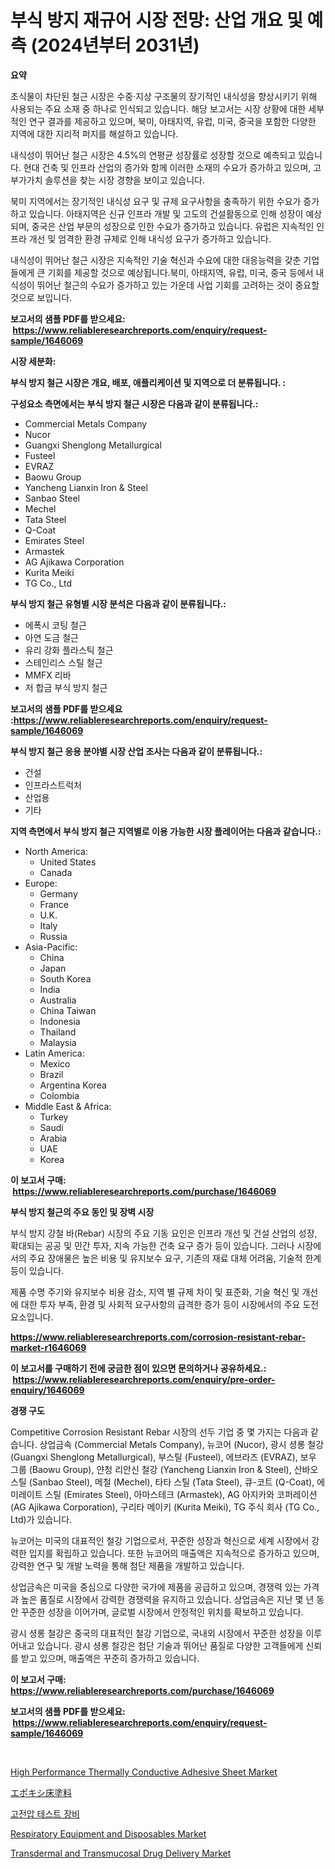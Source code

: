 <p><h1>부식 방지 재규어 시장 전망: 산업 개요 및 예측 (2024년부터 2031년)</h1></p><p><strong>요약</strong></p>
<p><p>초식물이 차단된 철근 시장은 수중·지상 구조물의 장기적인 내식성을 향상시키기 위해 사용되는 주요 소재 중 하나로 인식되고 있습니다. 해당 보고서는 시장 상황에 대한 세부적인 연구 결과를 제공하고 있으며, 북미, 아태지역, 유럽, 미국, 중국을 포함한 다양한 지역에 대한 지리적 퍼지를 해설하고 있습니다. </p><p>내식성이 뛰어난 철근 시장은 4.5%의 연평균 성장률로 성장할 것으로 예측되고 있습니다. 현대 건축 및 인프라 산업의 증가와 함께 이러한 소재의 수요가 증가하고 있으며, 고부가가치 솔루션을 찾는 시장 경향을 보이고 있습니다.</p><p>북미 지역에서는 장기적인 내식성 요구 및 규제 요구사항을 충족하기 위한 수요가 증가하고 있습니다. 아태지역은 신규 인프라 개발 및 고도의 건설활동으로 인해 성장이 예상되며, 중국은 산업 부문의 성장으로 인한 수요가 증가하고 있습니다. 유럽은 지속적인 인프라 개선 및 엄격한 환경 규제로 인해 내식성 요구가 증가하고 있습니다. </p><p>내식성이 뛰어난 철근 시장은 지속적인 기술 혁신과 수요에 대한 대응능력을 갖춘 기업들에게 큰 기회를 제공할 것으로 예상됩니다.북미, 아태지역, 유럽, 미국, 중국 등에서 내식성이 뛰어난 철근의 수요가 증가하고 있는 가운데 사업 기회를 고려하는 것이 중요할 것으로 보입니다.</p></p>
<p><strong>보고서의 샘플 PDF를 받으세요: &nbsp;<a href="https://www.reliableresearchreports.com/enquiry/request-sample/1646069">https://www.reliableresearchreports.com/enquiry/request-sample/1646069</a></strong></p>
<p><strong>시장 세분화:</strong></p>
<p><strong> 부식 방지 철근 시장은 개요, 배포, 애플리케이션 및 지역으로 더 분류됩니다. :</strong></p>
<p><strong>구성요소 측면에서는 부식 방지 철근 시장은 다음과 같이 분류됩니다.:</strong></p>
<p><ul><li>Commercial Metals Company</li><li>Nucor</li><li>Guangxi Shenglong Metallurgical</li><li>Fusteel</li><li>EVRAZ</li><li>Baowu Group</li><li>Yancheng Lianxin Iron & Steel</li><li>Sanbao Steel</li><li>Mechel</li><li>Tata Steel</li><li>Q-Coat</li><li>Emirates Steel</li><li>Armastek</li><li>AG Ajikawa Corporation</li><li>Kurita Meiki</li><li>TG Co., Ltd</li></ul></p>
<p><strong> 부식 방지 철근 유형별 시장 분석은 다음과 같이 분류됩니다.:</strong></p>
<p><ul><li>에폭시 코팅 철근</li><li>아연 도금 철근</li><li>유리 강화 플라스틱 철근</li><li>스테인리스 스틸 철근</li><li>MMFX 리바</li><li>저 합금 부식 방지 철근</li></ul></p>
<p><strong>보고서의 샘플 PDF를 받으세요 :<a href="https://www.reliableresearchreports.com/enquiry/request-sample/1646069">https://www.reliableresearchreports.com/enquiry/request-sample/1646069</a></strong></p>
<p><strong> 부식 방지 철근 응용 분야별 시장 산업 조사는 다음과 같이 분류됩니다.:</strong></p>
<p><ul><li>건설</li><li>인프라스트럭처</li><li>산업용</li><li>기타</li></ul></p>
<p><strong>지역 측면에서 부식 방지 철근 지역별로 이용 가능한 시장 플레이어는 다음과 같습니다.:</strong></p>
<p><ul>
    <li>
        North America:
        <ul>
            <li>United States</li>
            <li>Canada</li>
        </ul>
    </li>
    <li>
        Europe:
        <ul>
            <li>Germany</li>
            <li>France</li>
            <li>U.K.</li>
            <li>Italy</li>
            <li>Russia</li>
        </ul>
    </li>
    <li>
        Asia-Pacific:
        <ul>
            <li>China</li>
            <li>Japan</li>
            <li>South Korea</li>
            <li>India</li>
            <li>Australia</li>
            <li>China Taiwan</li>
            <li>Indonesia</li>
            <li>Thailand</li>
            <li>Malaysia</li>
        </ul>
    </li>
    <li>
        Latin America:
        <ul>
            <li>Mexico</li>
            <li>Brazil</li>
            <li>Argentina Korea</li>
            <li>Colombia</li>
        </ul>
    </li>
    <li>
        Middle East & Africa:
        <ul>
            <li>Turkey</li>
            <li>Saudi</li>
            <li>Arabia</li>
            <li>UAE</li>
            <li>Korea</li>
        </ul>
    </li>
    </ul></p>
<p><strong>이 보고서 구매: &nbsp;<a href="https://www.reliableresearchreports.com/purchase/1646069">https://www.reliableresearchreports.com/purchase/1646069</a></strong></p>
<p><strong>부식 방지 철근의 주요 동인 및 장벽 시장</strong></p>
<p><p>부식 방지 강철 바(Rebar) 시장의 주요 기동 요인은 인프라 개선 및 건설 산업의 성장, 확대되는 공공 및 민간 투자, 지속 가능한 건축 요구 증가 등이 있습니다. 그러나 시장에서의 주요 장애물은 높은 비용 및 유지보수 요구, 기존의 재료 대체 어려움, 기술적 한계 등이 있습니다.</p><p>제품 수명 주기와 유지보수 비용 감소, 지역 별 규제 차이 및 표준화, 기술 혁신 및 개선에 대한 투자 부족, 환경 및 사회적 요구사항의 급격한 증가 등이 시장에서의 주요 도전 요소입니다.</p></p>
<p><strong><a href="https://www.reliableresearchreports.com/corrosion-resistant-rebar-market-r1646069">https://www.reliableresearchreports.com/corrosion-resistant-rebar-market-r1646069</a></strong></p>
<p><strong>이 보고서를 구매하기 전에 궁금한 점이 있으면 문의하거나 공유하세요.: &nbsp;<a href="https://www.reliableresearchreports.com/enquiry/pre-order-enquiry/1646069">https://www.reliableresearchreports.com/enquiry/pre-order-enquiry/1646069</a></strong></p>
<p><strong>경쟁 구도</strong></p>
<p><p>Competitive Corrosion Resistant Rebar 시장의 선두 기업 중 몇 가지는 다음과 같습니다. 상업금속 (Commercial Metals Company), 뉴코어 (Nucor), 광시 셩롱 철강 (Guangxi Shenglong Metallurgical), 부스틸 (Fusteel), 에브라즈 (EVRAZ), 보우 그룹 (Baowu Group), 얀청 리안신 철강 (Yancheng Lianxin Iron & Steel), 산바오 스틸 (Sanbao Steel), 메철 (Mechel), 타타 스틸 (Tata Steel), 큐-코트 (Q-Coat), 에미레이트 스틸 (Emirates Steel), 아마스테크 (Armastek), AG 아지카와 코퍼레이션 (AG Ajikawa Corporation), 구리타 메이키 (Kurita Meiki), TG 주식 회사 (TG Co., Ltd)가 있습니다.</p><p>뉴코어는 미국의 대표적인 철강 기업으로서, 꾸준한 성장과 혁신으로 세계 시장에서 강력한 입지를 확립하고 있습니다. 또한 뉴코어의 매출액은 지속적으로 증가하고 있으며, 강력한 연구 및 개발 노력을 통해 첨단 제품을 개발하고 있습니다.</p><p>상업금속은 미국을 중심으로 다양한 국가에 제품을 공급하고 있으며, 경쟁력 있는 가격과 높은 품질로 시장에서 강력한 경쟁력을 유지하고 있습니다. 상업금속은 지난 몇 년 동안 꾸준한 성장을 이어가며, 글로벌 시장에서 안정적인 위치를 확보하고 있습니다.</p><p>광시 셩롱 철강은 중국의 대표적인 철강 기업으로, 국내외 시장에서 꾸준한 성장을 이루어내고 있습니다. 광시 셩롱 철강은 첨단 기술과 뛰어난 품질로 다양한 고객들에게 신뢰를 받고 있으며, 매출액은 꾸준히 증가하고 있습니다.</p></p>
<p><strong>이 보고서 구매: &nbsp; <a href="https://www.reliableresearchreports.com/purchase/1646069">https://www.reliableresearchreports.com/purchase/1646069</a></strong></p>
<p><strong>보고서의 샘플 PDF를 받으세요: &nbsp;<a href="https://www.reliableresearchreports.com/enquiry/request-sample/1646069">https://www.reliableresearchreports.com/enquiry/request-sample/1646069</a></strong><strong></strong></p>
<p>&nbsp;</p>
<p><p><a href="https://issuu.com/reportprime-2/docs/high-performance-thermally-conductive-adhesive-she">High Performance Thermally Conductive Adhesive Sheet Market</a></p><p><a href="https://medium.com/@reyeshowell655/%E3%82%A8%E3%83%9D%E3%82%AD%E3%82%B7%E3%83%95%E3%83%AD%E3%82%A2%E3%83%9A%E3%82%A4%E3%83%B3%E3%83%88%E5%B8%82%E5%A0%B4%E3%81%AE%E3%83%88%E3%83%AC%E3%83%B3%E3%83%89%E3%81%A8%E5%B8%82%E5%A0%B4%E5%88%86%E6%9E%90%E3%81%AF-2024%E5%B9%B4%E3%81%8B%E3%82%892031%E5%B9%B4%E3%81%BE%E3%81%A7%E3%81%AE%E6%9C%9F%E9%96%93%E3%81%AB%E4%BA%88%E6%B8%AC%E3%81%95%E3%82%8C%E3%81%A6%E3%81%84%E3%81%BE%E3%81%99-f5f20edb7532">エポキシ床塗料</a></p><p><a href="https://medium.com/@stanleylyittle554467/%EA%B3%A0%EC%95%95-%EC%8B%9C%ED%97%98-%EC%9E%A5%EB%B9%84-%EC%8B%9C%EC%9E%A5-%EB%B6%84%EC%84%9D-cagr-%EC%8B%9C%EC%9E%A5-%EC%84%B8%EB%B6%84%ED%99%94-%EB%B0%8F-%EA%B8%80%EB%A1%9C%EB%B2%8C-%EC%82%B0%EC%97%85-%EA%B0%9C%EC%9A%94-ae027e723b9e">고전압 테스트 장비</a></p><p><a href="https://github.com/markusgodoy/Market-Research-Report-List-3/blob/main/respiratory-equipment-and-disposables-market.md">Respiratory Equipment and Disposables Market</a></p><p><a href="https://github.com/luckyshygirl/Market-Research-Report-List-4/blob/main/transdermal-and-transmucosal-drug-delivery-market.md">Transdermal and Transmucosal Drug Delivery Market</a></p></p>